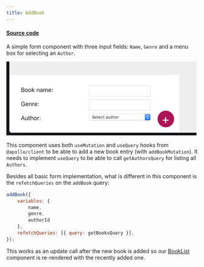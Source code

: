 ```yaml
---
title: AddBook
---
```


#### [Source code](https://github.com/chmiiller/graphing/blob/main/client/src/components/AddBook.js)
A simple form component with three input fields: `Name`, `Genre` and a menu box for selecting an `Author`.

![project overview](/img/addbook.png)   

This component uses both `useMutation` and `useQuery` hooks from `@apollo/client` to be able to add a new book entry (with `addBookMutation`). It needs to implement `useQuery` to be able to call `getAuthorsQuery` for listing all `Authors`.   

Besides all basic form implementation, what is different in this component is the `refetchQueries` on the `addBook` query:
```js
addBook({
    variables: {
        name,
        genre,
        authorId
    },
    refetchQueries: [{ query: getBooksQuery }],
});
```

This works as an update call after the new book is added so our [BookList](BookList) component is re-rendered with the recently added one.

